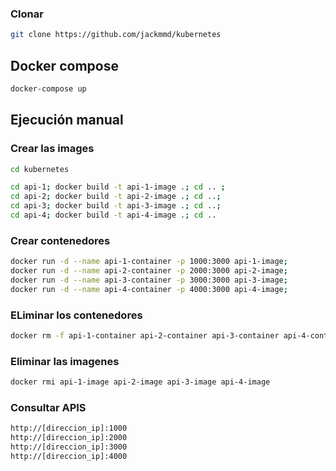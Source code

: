 ### Clonar
```bash
git clone https://github.com/jackmmd/kubernetes
```
## Docker compose
```bash
docker-compose up
```
## Ejecución manual 
### Crear las images
```bash
cd kubernetes
```
```bash
cd api-1; docker build -t api-1-image .; cd .. ; 
cd api-2; docker build -t api-2-image .; cd ..;
cd api-3; docker build -t api-3-image .; cd ..; 
cd api-4; docker build -t api-4-image .; cd ..
```

### Crear contenedores
```bash
docker run -d --name api-1-container -p 1000:3000 api-1-image;
docker run -d --name api-2-container -p 2000:3000 api-2-image;
docker run -d --name api-3-container -p 3000:3000 api-3-image;
docker run -d --name api-4-container -p 4000:3000 api-4-image;
```

### ELiminar los contenedores
```bash
docker rm -f api-1-container api-2-container api-3-container api-4-container
```

### Eliminar las imagenes
```bash
docker rmi api-1-image api-2-image api-3-image api-4-image
```

### Consultar APIS
```bash
http://[direccion_ip]:1000
http://[direccion_ip]:2000
http://[direccion_ip]:3000
http://[direccion_ip]:4000
```